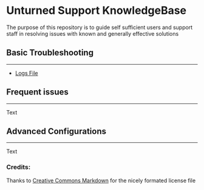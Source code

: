 # Unturned Support KnowledgeBase
The purpose of this repository is to guide self sufficient users and support staff in resolving issues with known and generally effective solutions

## Basic Troubleshooting
---
* [Logs File](LogFiles.md)

## Frequent issues
---
Text

## Advanced Configurations
---
Text

### Credits:
Thanks to [Creative Commons Markdown](https://github.com/idleberg/Creative-Commons-Markdown) for the nicely formated license file
